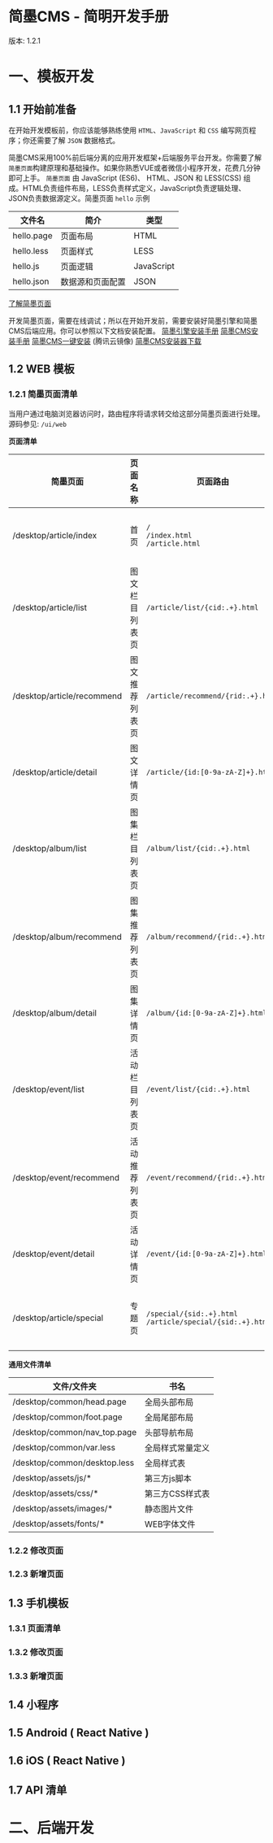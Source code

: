 简墨CMS - 简明开发手册
==============================
版本: 1.2.1

# 一、模板开发

## 1.1 开始前准备

在开始开发模板前，你应该能够熟练使用 `HTML`、`JavaScript` 和 `CSS` 编写网页程序；你还需要了解 `JSON` 数据格式。

简墨CMS采用100%前后端分离的应用开发框架+后端服务平台开发。你需要了解`简墨页面`构建原理和基础操作。如果你熟悉VUE或者微信小程序开发，花费几分钟即可上手。 `简墨页面` 由 JavaScript (ES6)、 HTML、JSON 和 LESS(CSS) 组成。HTML负责组件布局，LESS负责样式定义，JavaScript负责逻辑处理、JSON负责数据源定义。简墨页面 `hello` 示例

|文件名| 简介 | 类型 |
| --- | --- | --- |
| hello.page | 页面布局  | HTML |
| hello.less | 页面样式 | LESS  |
| hello.js   | 页面逻辑 | JavaScript  |
| hello.json | 数据源和页面配置 | JSON  |

[了解简墨页面](http://book.tuanduimao.com/357326)

开发简墨页面，需要在线调试；所以在开始开发前，需要安装好简墨引擎和简墨CMS后端应用。你可以参照以下文档安装配置。
[简墨引擎安装手册]() 
[简墨CMS安装手册]() 
[简墨CMS一键安装]() (腾讯云镜像)
[简墨CMS安装器下载]()

## 1.2 WEB 模板

### 1.2.1 简墨页面清单

当用户通过电脑浏览器访问时，路由程序将请求转交给这部分简墨页面进行处理。源码参见: `/ui/web` 

**页面清单**

| 简墨页面 | 页面名称 | 页面路由 | 路由参数 | 兼容页面 | 页面简介 |
| --- | --- |  --- | --- | --- | --- |
| /desktop/article/index | 首页 | `/` <br/> `/index.html` <br/> `/article.html`  | |手机浏览器: `/mobile/article/index` <br/> 微信浏览器: `/mobile/article/index` <br/> 微信小程序: `/article` | 网站首页 |
| /desktop/article/list | 图文栏目列表页  | `/article/list/{cid:.+}.html`  | 栏目ID| 手机浏览器: `/mobile/article/list` <br/> 微信浏览器: `/mobile/article/list` <br/> 微信小程序: `/article/list` | 栏目列表页 |
| /desktop/article/recommend | 图文推荐列表页  | `/article/recommend/{rid:.+}.html` | 推荐别名  |手机浏览器: `/mobile/article/recommend` <br/> 微信浏览器: `/mobile/article/recommend` <br/> 微信小程序: `/article/recommend` | 图文推荐列表页 |
| /desktop/article/detail | 图文详情页 | `/article/{id:[0-9a-zA-Z]+}.html`  | 文章ID  |手机浏览器: `/mobile/article/detail` <br/> 微信浏览器: `/mobile/article/detail` <br/> 微信小程序: `/article/detail` | 图文详情页 |
| /desktop/album/list | 图集栏目列表页  | `/album/list/{cid:.+}.html`  | 栏目ID| 手机浏览器: `/mobile/album/list` <br/> 微信浏览器: `/mobile/album/list` <br/> 微信小程序: `/album/list` |  图集栏目列表页 |
| /desktop/album/recommend | 图集推荐列表页  | `/album/recommend/{rid:.+}.html` | 推荐别名  |手机浏览器: `/mobile/album/recommend` <br/> 微信浏览器: `/mobile/album/recommend` <br/> 微信小程序: `/album/recommend` | 图集推荐列表页 |
| /desktop/album/detail | 图集详情页 | `/album/{id:[0-9a-zA-Z]+}.html`  | 文章ID  |手机浏览器: `/mobile/album/detail` <br/> 微信浏览器: `/mobile/album/detail` <br/> 微信小程序: `/album/detail` | 图集详情页 |
| /desktop/event/list | 活动栏目列表页  | `/event/list/{cid:.+}.html`  | 栏目ID| 手机浏览器: `/mobile/event/list` <br/> 微信浏览器: `/mobile/event/list` <br/> 微信小程序: `/event/list` |  图集栏目列表页 |
| /desktop/event/recommend | 活动推荐列表页  | `/event/recommend/{rid:.+}.html` | 推荐别名  |手机浏览器: `/mobile/event/recommend` <br/> 微信浏览器: `/mobile/event/recommend` <br/> 微信小程序: `/event/recommend` | 活动推荐列表页 |
| /desktop/event/detail | 活动详情页 | `/event/{id:[0-9a-zA-Z]+}.html`  | 文章ID  |手机浏览器: `/mobile/event/detail` <br/> 微信浏览器: `/mobile/event/detail` <br/> 微信小程序: `/event/detail` | 活动详情页 |
| /desktop/article/special | 专题页  | `/special/{sid:.+}.html` <br/>  `/article/special/{sid:.+}.html`  | 专题别名  |手机浏览器: `/mobile/article/special` <br/> 微信浏览器: `/mobile/article/special` <br/> 微信小程序: `/article/special` | 专题页 |


**通用文件清单**

| 文件/文件夹 | 书名 |
| --- | --- |
| /desktop/common/head.page | 全局头部布局 |
| /desktop/common/foot.page | 全局尾部布局 |
| /desktop/common/nav_top.page | 头部导航布局 |
| /desktop/common/var.less | 全局样式常量定义 |
| /desktop/common/desktop.less | 全局样式表 |
| /desktop/assets/js/* | 第三方js脚本 |
| /desktop/assets/css/* | 第三方CSS样式表 |
| /desktop/assets/images/* | 静态图片文件 |
| /desktop/assets/fonts/* | WEB字体文件 |


### 1.2.2 修改页面

### 1.2.3 新增页面

## 1.3 手机模板

### 1.3.1 页面清单

### 1.3.2 修改页面

### 1.3.3 新增页面

## 1.4 小程序

## 1.5 Android ( React Native )

## 1.6 iOS ( React Native )

## 1.7 API 清单


# 二、后端开发

